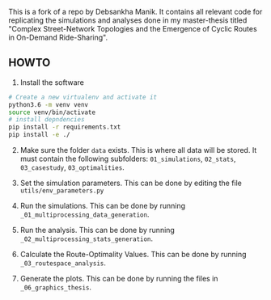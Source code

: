 This is a fork of a repo by Debsankha Manik.
It contains all relevant code for replicating the simulations and analyses done in my master-thesis titled "Complex Street-Network Topologies and the Emergence of Cyclic Routes in On-Demand Ride-Sharing".

HOWTO
-----
1. Install the software

```bash
# Create a new virtualenv and activate it
python3.6 -m venv venv
source venv/bin/activate
# install depndencies
pip install -r requirements.txt
pip install -e ./
```

2. Make sure the folder `data` exists. This is where all data will be stored. It must contain the following subfolders: `01_simulations`, `02_stats`, `03_casestudy`, `03_optimalities`.

3. Set the simulation parameters. This can be done by editing the file `utils/env_parameters.py`

4. Run the simulations. This can be done by running `_01_multiprocessing_data_generation`. 

5. Run the analysis. This can be done by running `_02_multiprocessing_stats_generation`.

6. Calculate the Route-Optimality Values. This can be done by running `_03_routespace_analysis`.

7. Generate the plots. This can be done by running the files in `_06_graphics_thesis`.
